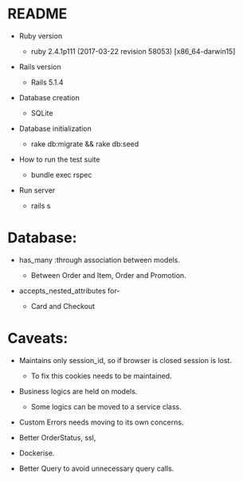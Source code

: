# README

* Ruby version
  * ruby 2.4.1p111 (2017-03-22 revision 58053) [x86_64-darwin15]
  
* Rails version
  * Rails 5.1.4

* Database creation
  * SQLite
  
* Database initialization
  * rake db:migrate && rake db:seed

* How to run the test suite
  * bundle exec rspec
  
* Run server
  * rails s
  
  
# Database:
  * has_many :through association between models. 
    * Between Order and Item, Order and Promotion.
  
  * accepts_nested_attributes for-
    * Card and Checkout
    
  
# Caveats:
  * Maintains only session_id, so if browser is closed session is lost. 
    * To fix this cookies needs to be maintained.
    
  * Business logics are held on models.
    * Some logics can be moved to a service class.
    
  * Custom Errors needs moving to its own concerns.
    
  * Better OrderStatus, ssl, 
  
  * Dockerise.
  
  * Better Query to avoid unnecessary query calls.
 
  
  
